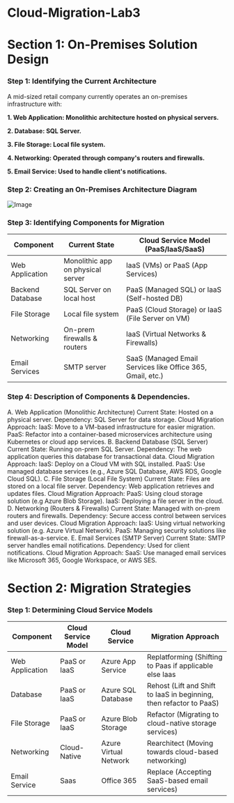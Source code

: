 # Cloud-Migration-Lab3
<h1>Section 1: On-Premises Solution Design</h1>

<h3><b>Step 1: Identifying the Current Architecture</b></h3>
<p>A mid-sized retail company currently operates an on-premises infrastructure with:</p>

<p><b>1. Web Application: Monolithic architecture hosted on physical servers.</b></p>
<p><b>2. Database: SQL Server.</b></p>
<p><b>3. File Storage: Local file system.</b></p>
<p><b>4. Networking: Operated through company's routers and firewalls.</b></p>
<p><b>5. Email Service: Used to handle client's notifications.</b></p>

<h3><b>Step 2: Creating an On-Premises Architecture Diagram</b></h3>

![Image](https://github.com/user-attachments/assets/465e78e3-c3fc-45fa-a458-98692d1ea21a)

<h3><b>Step 3: Identifying Components for Migration</b></h3>


| Component        | Current State                      | Cloud Service Model (PaaS/IaaS/SaaS)                       |
| ---------------- | ---------------------------------- | ---------------------------------------------------------- |
| Web Application  | Monolithic app on physical server	| IaaS (VMs) or PaaS (App Services)                          |
| Backend Database | SQL Server on local host           | PaaS (Managed SQL) or IaaS (Self-hosted DB)                |
| File Storage	   | Local file system	                | PaaS (Cloud Storage) or IaaS (File Server on VM)           |
| Networking	     | On-prem firewalls & routers        | IaaS (Virtual Networks & Firewalls)                        |
| Email Services   | SMTP server                        | SaaS (Managed Email Services like Office 365, Gmail, etc.) |

<h3><b>Step 4: Description of Components & Dependencies.</b></h3>
A. Web Application (Monolithic Architecture)
Current State: Hosted on a physical server.
Dependency: SQL Server for data storage.
Cloud Migration Approach:
IaaS: Move to a VM-based infrastructure for easier migration.
PaaS: Refactor into a container-based microservices architecture using Kubernetes or cloud app services.
B. Backend Database (SQL Server)
Current State: Running on-prem SQL Server.
Dependency: The web application queries this database for transactional data.
Cloud Migration Approach:
IaaS: Deploy on a Cloud VM with SQL installed.
PaaS: Use managed database services (e.g., Azure SQL Database, AWS RDS, Google Cloud SQL).
C. File Storage (Local File System)
Current State: Files are stored on a local file server.
Dependency: Web application retrieves and updates files.
Cloud Migration Approach:
PaaS: Using cloud storage solution (e.g Azure Blob Storage).
IaaS: Deploying a file server in the cloud.
D. Networking (Routers & Firewalls)
Current State: Managed with on-prem routers and firewalls.
Dependency: Secure access control between services and user devices.
Cloud Migration Approach:
IaaS: Using virtual networking solution (e.g. Azure Virtual Network).
PaaS: Managing security solutions like firewall-as-a-service.
E. Email Services (SMTP Server)
Current State: SMTP server handles email notifications.
Dependency: Used for client notifications.
Cloud Migration Approach:
SaaS: Use managed email services like Microsoft 365, Google Workspace, or AWS SES.
<h1>Section 2: Migration Strategies</h1>
<h3><b>Step 1: Determining Cloud Service Models</b></h3>

| Component       | Cloud Service Model | Cloud Service         | Migration Approach                                                  |
| --------------- | ------------------- | --------------------- | ------------------------------------------------------------------- |
| Web Application | PaaS or IaaS        | Azure App Service     | Replatforming (Shifting to Paas if applicable else Iaas             |
| Database        | PaaS or IaaS        | Azure SQL Database    | Rehost (Lift and Shift to IaaS in beginning, then refactor to PaaS) |
| File Storage    | PaaS or IaaS        | Azure Blob Storage    | Refactor (Migrating to cloud-native storage services)               |
| Networking      | Cloud-Native        | Azure Virtual Network | Rearchitect (Moving towards cloud-based networking)                 |
| Email Service   | Saas                | Office 365            | Replace (Accepting SaaS-based email services)                       |
